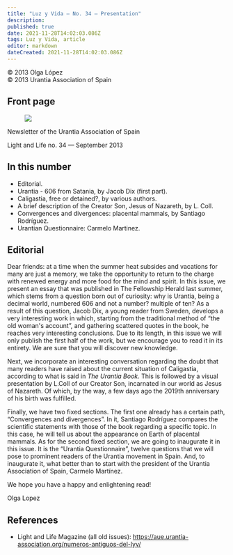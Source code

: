 ```yaml
---
title: "Luz y Vida — No. 34 — Presentation"
description: 
published: true
date: 2021-11-28T14:02:03.086Z
tags: Luz y Vida, article
editor: markdown
dateCreated: 2021-11-28T14:02:03.086Z
---
```


<p class="v-card v-sheet theme--light gray lighten-3 px-2">© 2013 Olga López<br>© 2013 Urantia Association of Spain</p>


## Front page

<figure id="Figure_1" class="image urantiapedia">
<img src="/image/article/Luz_y_Vida/LyV34/01.jpg">
</figure>

Newsletter of the Urantia Association of Spain

Light and Life no. 34 — September 2013

## In this number

- Editorial.
- Urantia - 606 from Satania, by Jacob Dix (first part).
- Caligastia, free or detained?, by various authors.
- A brief description of the Creator Son, Jesus of Nazareth, by L. Coll.
- Convergences and divergences: placental mammals, by Santiago Rodríguez.
- Urantian Questionnaire: Carmelo Martinez.


## Editorial

Dear friends: at a time when the summer heat subsides and vacations for many are just a memory, we take the opportunity to return to the charge with renewed energy and more food for the mind and spirit. In this issue, we present an essay that was published in The Fellowship Herald last summer, which stems from a question born out of curiosity: why is Urantia, being a decimal world, numbered 606 and not a number? multiple of ten? As a result of this question, Jacob Dix, a young reader from Sweden, develops a very interesting work in which, starting from the traditional method of “the old woman's account”, and gathering scattered quotes in the book, he reaches very interesting conclusions. Due to its length, in this issue we will only publish the first half of the work, but we encourage you to read it in its entirety. We are sure that you will discover new knowledge.

Next, we incorporate an interesting conversation regarding the doubt that many readers have raised about the current situation of Caligastia, according to what is said in _The Urantia Book_. This is followed by a visual presentation by L.Coll of our Creator Son, incarnated in our world as Jesus of Nazareth. Of which, by the way, a few days ago the 2019th anniversary of his birth was fulfilled.

Finally, we have two fixed sections. The first one already has a certain path, “Convergences and divergences”. In it, Santiago Rodríguez compares the scientific statements with those of the book regarding a specific topic. In this case, he will tell us about the appearance on Earth of placental mammals. As for the second fixed section, we are going to inaugurate it in this issue. It is the “Urantia Questionnaire”, twelve questions that we will pose to prominent readers of the Urantia movement in Spain. And, to inaugurate it, what better than to start with the president of the Urantia Association of Spain, Carmelo Martínez.

We hope you have a happy and enlightening read!

Olga Lopez

## References

- Light and Life Magazine (all old issues): https://aue.urantia-association.org/numeros-antiguos-del-lyv/

